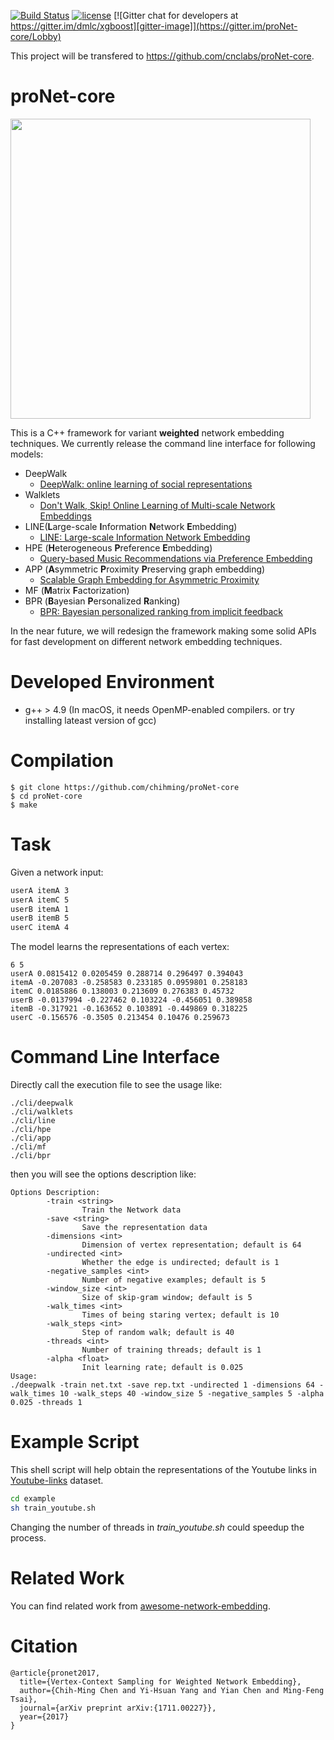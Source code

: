 [![Build Status][travis-image]][travis-url]
[![license][MIT-licence]](https://raw.githubusercontent.com/chihming/proNet-core/master/LICENSE)
[![Gitter chat for developers at https://gitter.im/dmlc/xgboost][gitter-image]](https://gitter.im/proNet-core/Lobby)

[gitter-image]: https://badges.gitter.im/Join%20Chat.svg
[travis-image]: https://img.shields.io/travis/chihming/proNet-core.svg
[travis-url]: https://travis-ci.org/chihming/proNet-core
[MIT-licence]: https://img.shields.io/github/license/mashape/apistatus.svg

This project will be transfered to https://github.com/cnclabs/proNet-core.

# proNet-core
<img src="http://cherry.cs.nccu.edu.tw/~g10018/portfolio/images/pronet.png" width="480">

This is a C++ framework for variant **weighted** network embedding techniques. We currently release the command line interface for following models:
- DeepWalk
  - [DeepWalk: online learning of social representations](http://dl.acm.org/citation.cfm?id=2623732)
- Walklets
  - [Don't Walk, Skip! Online Learning of Multi-scale Network Embeddings](https://arxiv.org/abs/1605.02115)
- LINE(**L**arge-scale **I**nformation **N**etwork **E**mbedding)
  - [LINE: Large-scale Information Network Embedding](http://dl.acm.org/citation.cfm?id=2741093) 
- HPE (**H**eterogeneous **P**reference **E**mbedding)
  - [Query-based Music Recommendations via Preference Embedding](http://dl.acm.org/citation.cfm?id=2959169)
- APP (**A**symmetric **P**roximity **P**reserving graph embedding)
  - [Scalable Graph Embedding for Asymmetric Proximity](https://aaai.org/ocs/index.php/AAAI/AAAI17/paper/view/14696)
- MF (**M**atrix **F**actorization)
- BPR (**B**ayesian **P**ersonalized **R**anking)
  - [BPR: Bayesian personalized ranking from implicit feedback](https://dl.acm.org/citation.cfm?id=1795167)

In the near future, we will redesign the framework making some solid APIs for fast development on different network embedding techniques.

# Developed Environment
- g++ > 4.9 (In macOS, it needs OpenMP-enabled compilers. or try installing lateast version of gcc)

# Compilation
```
$ git clone https://github.com/chihming/proNet-core
$ cd proNet-core
$ make
```

# Task
Given a network input:
```txt
userA itemA 3
userA itemC 5
userB itemA 1
userB itemB 5
userC itemA 4
```
The model learns the representations of each vertex:
```
6 5
userA 0.0815412 0.0205459 0.288714 0.296497 0.394043
itemA -0.207083 -0.258583 0.233185 0.0959801 0.258183
itemC 0.0185886 0.138003 0.213609 0.276383 0.45732
userB -0.0137994 -0.227462 0.103224 -0.456051 0.389858
itemB -0.317921 -0.163652 0.103891 -0.449869 0.318225
userC -0.156576 -0.3505 0.213454 0.10476 0.259673
```

# Command Line Interface
Directly call the execution file to see the usage like:
```
./cli/deepwalk
./cli/walklets
./cli/line
./cli/hpe
./cli/app
./cli/mf
./cli/bpr
```
then you will see the options description like:
```
Options Description:
        -train <string>
                Train the Network data
        -save <string>
                Save the representation data
        -dimensions <int>
                Dimension of vertex representation; default is 64
        -undirected <int>
                Whether the edge is undirected; default is 1
        -negative_samples <int>
                Number of negative examples; default is 5
        -window_size <int>
                Size of skip-gram window; default is 5
        -walk_times <int>
                Times of being staring vertex; default is 10
        -walk_steps <int>
                Step of random walk; default is 40
        -threads <int>
                Number of training threads; default is 1
        -alpha <float>
                Init learning rate; default is 0.025
Usage:
./deepwalk -train net.txt -save rep.txt -undirected 1 -dimensions 64 -walk_times 10 -walk_steps 40 -window_size 5 -negative_samples 5 -alpha 0.025 -threads 1
```

# Example Script
This shell script will help obtain the representations of the Youtube links in [Youtube-links](http://socialnetworks.mpi-sws.mpg.de/data/youtube-links.txt.gz) dataset.
```sh
cd example
sh train_youtube.sh
```
Changing the number of threads in *train_youtube.sh* could speedup the process.

# Related Work
You can find related work from [awesome-network-embedding](https://github.com/chihming/awesome-network-embedding).

# Citation
```
@article{pronet2017,
  title={Vertex-Context Sampling for Weighted Network Embedding},
  author={Chih-Ming Chen and Yi-Hsuan Yang and Yian Chen and Ming-Feng Tsai},
  journal={arXiv preprint arXiv:{1711.00227}},
  year={2017}
}
```

